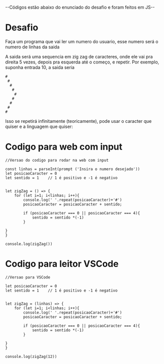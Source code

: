 --Códigos estão abaixo do enunciado do desafio e foram feitos em JS--

# Desafio
Faça um programa que vai ler um numero do usuario, esse numero será o numero de linhas da saida

A saida será uma sequencia em zig zag de caracteres, onde ele vai pra direita 5 vezes, depois pra esquerda até o começo, e repetir. Por exemplo, suponha entrada 10, a saida seria

```
#
 #
  #
   #
    #
   #
  #
 #
#
```

Isso se repetirá infinitamente (teoricamente), pode usar o caracter que quiser e a linguagem que quiser:




# Codigo para web com input
```
//Versao do codigo para rodar na web com input

const linhas = parseInt(prompt ('Insira o numero desejado'))
let posicaoCaracter = 0
let sentido = 1    // 1 é positivo e -1 é negativo


let zigZag = () => {
    for (let i=1; i<linhas; i++){
        console.log(' '.repeat(posicaoCaracter)+'#')
        posicaoCaracter = posicaoCaracter + sentido;

        if (posicaoCaracter === 0 || posicaoCaracter === 4){
            sentido = sentido *(-1)
        }

}
}

console.log(zigZag())

```



# Codigo para leitor VSCode

```
//Versao para VSCode

let posicaoCaracter = 0
let sentido = 1    // 1 é positivo e -1 é negativo


let zigZag = (linhas) => {
    for (let i=1; i<linhas; i++){
        console.log(' '.repeat(posicaoCaracter)+'#')
        posicaoCaracter = posicaoCaracter + sentido;

        if (posicaoCaracter === 0 || posicaoCaracter === 4){
            sentido = sentido *(-1)
        }

}
}

console.log(zigZag(12))
```



